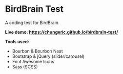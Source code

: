 # BirdBrain Test

A coding test for BirdBrain.

**Live demo: <https://chungeric.github.io/birdbrain-test/>**

**Tools used:**

- Bourbon & Bourbon Neat
- Bootstrap & jQuery (slider/carousel)
- Font Awesome Icons
- Sass (SCSS)
